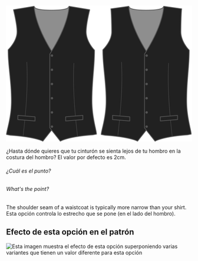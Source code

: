 ![Inserción de hombro](shoulderinset.svg)

¿Hasta dónde quieres que tu cinturón se sienta lejos de tu hombro en la costura del hombro? El valor por defecto es 2cm.

<Note>

###### ¿Cuál es el punto?

###### What's the point?

The shoulder seam of a waistcoat is typically more narrow than your shirt. Esta opción controla lo estrecho que se pone (en el lado del hombro).

</Note>

## Efecto de esta opción en el patrón

![Esta imagen muestra el efecto de esta opción superponiendo varias variantes que tienen un valor diferente para esta opción](wahid\_shoulderinset\_sample.svg "Efecto de esta opción en el patrón")
